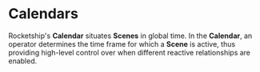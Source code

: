 # Calendars

Rocketship's **Calendar** situates **Scenes** in global time. In the **Calendar**, an operator determines the time frame for which a **Scene** is active, thus providing high-level control over when different reactive relationships are enabled.